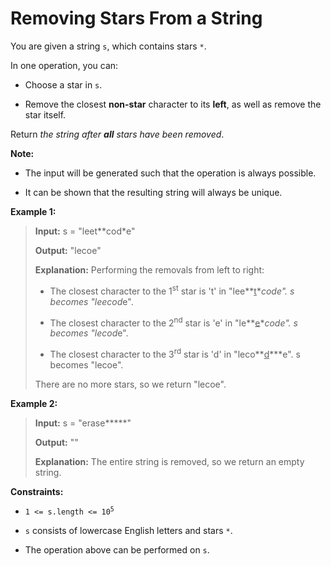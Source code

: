 # Removing Stars From a String

You are given a string <code>s</code>, which contains stars <code>*</code>.

In one operation, you can:

- Choose a star in <code>s</code>.

- Remove the closest **non-star** character to its **left**, as well as remove the star itself.

Return *the string after **all** stars have been removed*.

**Note:**

- The input will be generated such that the operation is always possible.

- It can be shown that the resulting string will always be unique.


**Example 1:**
>
> **Input:** s = "leet**cod*e"
>
> **Output:** "lecoe"
>
> **Explanation:** Performing the removals from left to right:
>
> - The closest character to the 1<sup>st</sup> star is 't' in "lee**<u>t</u>****cod*e". s becomes "lee*cod*e".
>
> - The closest character to the 2<sup>nd</sup> star is 'e' in "le**<u>e</u>***cod*e". s becomes "lecod*e".
>
> - The closest character to the 3<sup>rd</sup> star is 'd' in "leco**<u>d</u>***e". s becomes "lecoe".
>
> There are no more stars, so we return "lecoe".

**Example 2:**
>
> **Input:** s = "erase*****"
>
> **Output:** ""
>
> **Explanation:** The entire string is removed, so we return an empty string.


**Constraints:**

- <code>1 &lt;= s.length &lt;= 10<sup>5</sup></code>

- <code>s</code> consists of lowercase English letters and stars <code>*</code>.

- The operation above can be performed on <code>s</code>.
